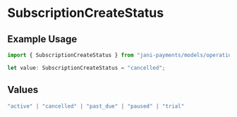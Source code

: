 # SubscriptionCreateStatus

## Example Usage

```typescript
import { SubscriptionCreateStatus } from "jani-payments/models/operations";

let value: SubscriptionCreateStatus = "cancelled";
```

## Values

```typescript
"active" | "cancelled" | "past_due" | "paused" | "trial"
```